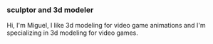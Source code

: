 ### sculptor and 3d modeler

Hi, I'm Miguel, I like 3d modeling for video game animations and I'm specializing in 3d modeling for video games.
